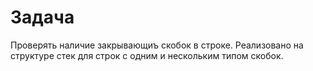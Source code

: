 # Задача
Проверять наличие закрывающиъ скобок в строке. Реализовано на структуре стек для строк с одним и нескольким типом скобок.